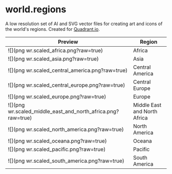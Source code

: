 world.regions
=============

A low resolution set of AI and SVG vector files for creating art and icons of the world's regions. Created for [Quadrant.io](http://www.quadrant.io "Quadrant.io").

Preview | Region
------------------------------------------------------------ | -----------------------------
![](png wr.scaled_africa.png?raw=true)                       | Africa
![](png wr.scaled_asia.png?raw=true)                         | Asia
![](png wr.scaled_central_america.png?raw=true)              | Central America
![](png wr.scaled_central_europe.png?raw=true)               | Central Europe
![](png wr.scaled_europe.png?raw=true)                       | Europe
![](png wr.scaled_middle_east_and_north_africa.png?raw=true) | Middle East and North Africa
![](png wr.scaled_north_america.png?raw=true)                | North America
![](png wr.scaled_oceana.png?raw=true)                       | Oceana
![](png wr.scaled_pacific.png?raw=true)                      | Pacific
![](png wr.scaled_south_america.png?raw=true)                | South America